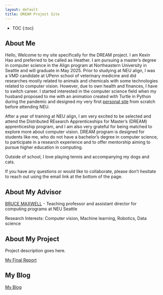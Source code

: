 ```yaml
---
layout: default
title: DREAM Project Site
---
```


* TOC
{:toc}

## About Me

Hello, Welcome to my site specifically for the DREAM project. I am Kexin Hao and preferred to be called as Heather. I am pursuing a master’s degree in computer science in the Align program at Northeastern University in Seattle and will graduate in May 2025. Prior to studying at NEU align, I was a VMD candidate at UPenn school of veterinary medicine and did researches mostly related to animals and chemicals with some technologies related to computer vision. However, due to own health and finances, I have to switch career. I started interested in the computer science field when my husband proposed to me with an animation created with Turtle in Python during the pandemic and designed my very first [personal site](https://codingheather.github.io/My-Site-/) from scratch before attending NEU.

After a year of training at NEU align, I am very excited to be selected and attend the Distributed REsearch Apprenticeships for Master’s (DREAM) apprenticeship program, and I am also very grateful for being matched to explore more about computer vision. DREAM program is designed for students like me, who do not have a bachelor’s degree in computer science, to participate in a research experience and to offer mentorship aiming to pursue higher education in computing. 

Outside of school, I love playing tennis and accompanying my dogs and cats.

If you have any questions or would like to collaborate, please don’t hesitate to reach out using the email link at the bottom of the page.

## About My Advisor

[BRUCE MAXWELL](https://cs.colby.edu/maxwell/) - Teaching professor and assistant director for computing programs at NEU Seattle

Research Interests: Computer vision, Machine learning, Robotics, Data science 

## About My Project

Project description goes here.

[My Final Report](files/finalreport.pdf)

## My Blog

[My Blog](blog.html)
